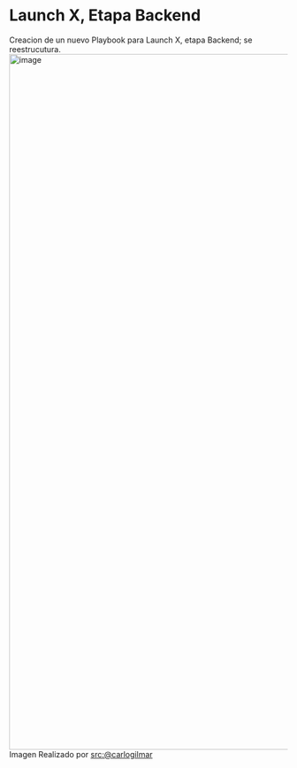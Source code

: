 # Launch X, Etapa Backend
Creacion de un nuevo Playbook para Launch X, etapa Backend; se reestrucutura.
<img width="1258" alt="image" src="https://user-images.githubusercontent.com/17634377/159150076-08acc144-733e-40f6-8b79-149fd7c8476e.png">
Imagen Realizado por <src:@carlogilmar>
